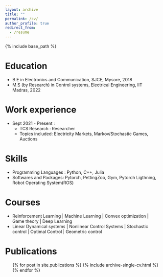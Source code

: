 ```yaml
---
layout: archive
title: ""
permalink: /cv/
author_profile: true
redirect_from:
  - /resume
---
```


{% include base_path %}

Education
======
* B.E in Electronics and Communication, SJCE, Mysore, 2018
* M.S (by Research) in Control systems, Electrical Engineering, IIT Madras, 2022

Work experience
======
* Sept 2021 - Present :
  * TCS Research : Researcher
  * Topics included: Electricity Markets, Markov/Stochastic Games, Auctions

Skills
======
* Programming Languages : Python, C++, Julia
* Softwares and Packages: Pytorch, PettingZoo, Gym, Pytorch Ligthning, Robot Operating System(ROS)

Courses 
=======
* Reinforcement Learning | Machine Learning | Convex optimization | Game theory | Deep Learning
* Linear Dynamical systems | Nonlinear Control Systems | Stochastic control | Optimal Control | Geometric control 
 
<!-- Mini Projects
=== -->

Publications
======
  <ul>{% for post in site.publications %}
    {% include archive-single-cv.html %}
  {% endfor %}</ul>


<!--  
 Talks
======
  <ul>{% for post in site.talks %}
    {% include archive-single-talk-cv.html %}
  {% endfor %}</ul>
  
 
Teaching
======
  <ul>{% for post in site.teaching %}
    {% include archive-single-cv.html %}
  {% endfor %}</ul>
  
Service and leadership
====== -->
